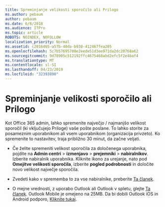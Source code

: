```yaml
---
title: Spreminjanje velikosti sporočilo ali Prilogo
ms.author: pebaum
author: pebaum
ms.date: 6/8/2018
ms.audience: ITPro
ms.topic: article
ROBOTS: NOINDEX, NOFOLLOW
localization_priority: Normal
ms.assetid: c2016465-a57b-40da-b938-412467fea205
ms.openlocfilehash: 5c7b57695700e2eede51d3ee971da2dc20768a62
ms.sourcegitcommit: 9d78905c512192ffc4675468abd2efc5f2e4baf4
ms.translationtype: MT
ms.contentlocale: sl-SI
ms.lasthandoff: 04/23/2019
ms.locfileid: "32393890"
---
```

# <a name="changing-message-or-attachment-size"></a>Spreminjanje velikosti sporočilo ali Prilogo

Kot Office 365 admin, lahko spremenite največjo / najmanjšo velikost sporočil (ki vključujejo Priloge) vaše pošte poslane. To lahko storite za posameznim uporabnikom ali vsem uporabnikom (organizacija privzeto). Ko spremenite to nastavitev, traja približno 30 minut, da začne veljati.
  
- Če želite spremeniti velikost sporočila za določenega uporabnika, pojdite na **Admin centri** \> **izmenjavo** \> **prejemniki** \> **nabiralnikov**. Izberite nabiralnik uporabnika. Kliknite ikono za urejanje, nato pod **Omejitve velikosti sporočila**, izberite **pogled podrobnosti** in določite novo velikost največje sporočila. 
    
- Zvedeti kako v sprememba to za vse nabiralnike, preberite [Ta članek](https://www.microsoft.com/microsoft-365/blog/2015/04/15/office-365-now-supports-larger-email-messages-up-to-150-mb/).
    
- O mejne vrednosti, z uporabo Outlook ali Outlook v spletu, glejte [Ta članek](https://technet.microsoft.com/library/exchange-online-limits.aspx#MessageLimits). Outlook Mobile je omejeno na 25MB. Da bi dobili Outlook iOS in Android podporo, [Kliknite tukaj](https://support.office.com/article/Get-in-app-help-for-Outlook-for-iOS-and-Android-218a22d1-9fa5-4889-b689-de1c63493243).
    

